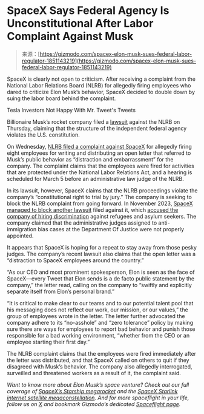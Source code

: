 <!--yml
category: 未分类
date: 2024-05-27 14:31:39
-->

# SpaceX Says Federal Agency Is Unconstitutional After Labor Complaint Against Musk

> 来源：[https://gizmodo.com/spacex-elon-musk-sues-federal-labor-regulator-1851143219](https://gizmodo.com/spacex-elon-musk-sues-federal-labor-regulator-1851143219)

SpaceX is clearly not open to criticism. After receiving a complaint from the National Labor Relations Board (NLRB) for allegedly firing employees who dared to criticize Elon Musk’s behavior, SpaceX decided to double down by suing the labor board behind the complaint.

Tesla Investors Not Happy With Mr. Tweet's Tweets

<track kind="captions" label="English" src="https://kinja.com/api/videoupload/caption/19013.vtt" srclang="en">

Billionaire Musk’s rocket company filed a [lawsuit](https://www.theverge.com/2024/1/3/24024253/spacex-elon-musk-nlrb-complaint-unfair-labor-practices-workers-fired) against the NLRB on Thursday, claiming that the structure of the independent federal agency violates the U.S. constitution.

On Wednesday, [NLRB filed a complaint against SpaceX](https://gizmodo.com/spacex-elon-musk-illegally-fired-employees-lawsuit-1851139747) for allegedly firing eight employees for writing and distributing an open letter that referred to Musk’s public behavior as “distraction and embarrassment” for the company. The complaint claims that the employees were fired for activities that are protected under the National Labor Relations Act, and a hearing is scheduled for March 5 before an administrative law judge of the NLRB.

In its lawsuit, however, SpaceX claims that the NLRB proceedings violate the company’s “constitutional right to trial by jury.” The company is seeking to block the NLRB complaint from going forward. In November 2023, [SpaceX managed to block another lawsuit](https://gizmodo.com/spacex-blocks-hiring-discrimination-lawsuit-1851008073) filed against it, which [accused the company of hiring discrimination](https://gizmodo.com/spacex-elon-musk-discrimination-lawsuit-refugees-asylum-1850771007) against refugees and asylum seekers. The company claimed that the administrative judges assigned to anti-immigration bias cases at the Department Of Justice were not properly appointed.

It appears that SpaceX is hoping for a repeat to stay away from those pesky judges. The company’s recent lawsuit also claims that the open letter was a “distraction to SpaceX employees around the country.”

“As our CEO and most prominent spokesperson, Elon is seen as the face of SpaceX—every Tweet that Elon sends is a de facto public statement by the company,” the letter read, calling on the company to “swiftly and explicitly separate itself from Elon’s personal brand.”

“It is critical to make clear to our teams and to our potential talent pool that his messaging does not reflect our work, our mission, or our values,” the group of employees wrote in the letter. The letter further advocated the company adhere to its “no-asshole” and “zero tolerance” policy by making sure there are ways for employees to report bad behavior and punish those responsible for a bad working environment, “whether from the CEO or an employee starting their first day.”

The NLRB complaint claims that the employees were fired immediately after the letter was distributed, and that SpaceX called on others to quit if they disagreed with Musk’s behavior. The company also allegedly interrogated, surveilled and threatened workers as a result of it, the complaint said.

*Want to know more about Elon Musk’s space venture? Check out our full coverage of* [*SpaceX’s Starship megarocket*](https://gizmodo.com/spacex-starship-rocket-artemis-mechazilla-launch-guide-1850249132) *and the* [*SpaceX Starlink internet satellite megaconstellation*](https://gizmodo.com/difference-between-starlink-oneweb-internet-satellites-1850283689)*. And for more spaceflight in your life, follow us on* [*X*](http://gizspaceflight/) *and bookmark Gizmodo’s dedicated* [*Spaceflight page*](https://gizmodo.com/science/spaceflight)*.*